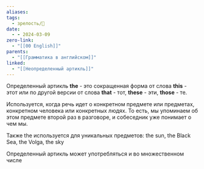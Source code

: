 ```yaml
---
aliases: 
tags:
  - зрелость/🌱
date:
  - - 2024-03-09
zero-link:
  - "[[00 English]]"
parents:
  - "[[Грамматика в английском]]"
linked:
  - "[[Неопределенный артикль]]"
---
```

Определенный артикль **the** - это сокращенная форма от слова **this** - этот или по другой версии от слова **that** - тот, **these** - эти, **those** - те.

Используется, когда речь идет о конкретном предмете или предметах, конкретном человека или конкретных людях. То есть, мы упоминаем об этом предмете второй раз в разговоре, и собеседник уже понимает о чем мы.

Также the используется для уникальных предметов: the sun, the Black Sea, the Volga, the sky

Определенный артикль может употребляться и во множественном числе